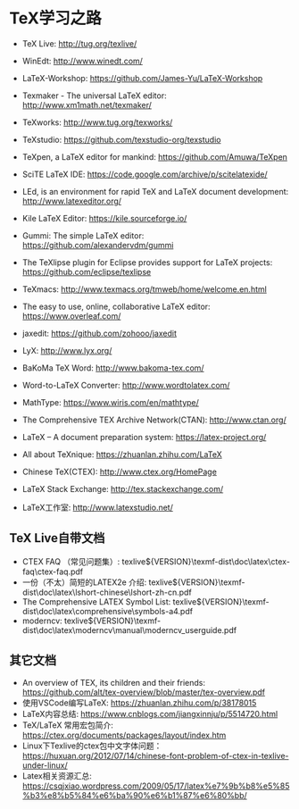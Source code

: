 # TeX学习之路

* TeX Live: <http://tug.org/texlive/>

* WinEdt: <http://www.winedt.com/>
* LaTeX-Workshop: <https://github.com/James-Yu/LaTeX-Workshop>
* Texmaker - The universal LaTeX editor: <http://www.xm1math.net/texmaker/>
* TeXworks: <http://www.tug.org/texworks/>
* TeXstudio: <https://github.com/texstudio-org/texstudio>
* TeXpen, a LaTeX editor for mankind: <https://github.com/Amuwa/TeXpen>
* SciTE LaTeX IDE: <https://code.google.com/archive/p/scitelatexide/>
* LEd, is an environment for rapid TeX and LaTeX document development: <http://www.latexeditor.org/>
* Kile LaTeX Editor: <https://kile.sourceforge.io/>
* Gummi: The simple LaTeX editor: <https://github.com/alexandervdm/gummi>
* The TeXlipse plugin for Eclipse provides support for LaTeX projects: <https://github.com/eclipse/texlipse>
* TeXmacs: <http://www.texmacs.org/tmweb/home/welcome.en.html>

* The easy to use, online, collaborative LaTeX editor: <https://www.overleaf.com/>
* jaxedit: <https://github.com/zohooo/jaxedit>

* LyX: <http://www.lyx.org/>
* BaKoMa TeX Word: <http://www.bakoma-tex.com/>
* Word-to-LaTeX Converter: <http://www.wordtolatex.com/>
* MathType: <https://www.wiris.com/en/mathtype/>

* The Comprehensive TEX Archive Network(CTAN): <http://www.ctan.org/>
* LaTeX – A document preparation system: <https://latex-project.org/>
* All about TeXnique: <https://zhuanlan.zhihu.com/LaTeX>
* Chinese TeX(CTEX): <http://www.ctex.org/HomePage>
* LaTeX Stack Exchange: <http://tex.stackexchange.com/>
* LaTeX工作室: <http://www.latexstudio.net/>

## TeX Live自带文档

* CTEX FAQ （常见问题集）: texlive\${VERSION}\texmf-dist\doc\latex\ctex-faq\ctex-faq.pdf
* 一份（不太）简短的LATEX2e 介绍: texlive\${VERSION}\texmf-dist\doc\latex\lshort-chinese\lshort-zh-cn.pdf
* The Comprehensive LATEX Symbol List: texlive\${VERSION}\texmf-dist\doc\latex\comprehensive\symbols-a4.pdf
* moderncv: texlive\${VERSION}\texmf-dist\doc\latex\moderncv\manual\moderncv_userguide.pdf

## 其它文档

* An overview of TEX, its children and their friends: <https://github.com/alt/tex-overview/blob/master/tex-overview.pdf>
* 使用VSCode编写LaTeX: <https://zhuanlan.zhihu.com/p/38178015>
* LaTeX内容总结: <https://www.cnblogs.com/jiangxinnju/p/5514720.html>
* TeX/LaTeX 常用宏包简介: <https://ctex.org/documents/packages/layout/index.htm>
* Linux下Texlive的ctex包中文字体问题：<https://huxuan.org/2012/07/14/chinese-font-problem-of-ctex-in-texlive-under-linux/>
* Latex相关资源汇总: <https://csqjxiao.wordpress.com/2009/05/17/latex%e7%9b%b8%e5%85%b3%e8%b5%84%e6%ba%90%e6%b1%87%e6%80%bb/>
